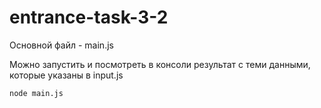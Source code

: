 # entrance-task-3-2

Основной файл - main.js

Можно запустить и посмотреть в консоли результат с теми данными, которые указаны в input.js
```
node main.js
```

